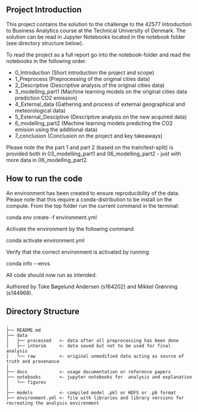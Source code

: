 Project Introduction
--------------------
This project contains the solution to the challenge to the 42577 Introduction to Business Analytics course at the Technical University of Denmark. The solution can be read in Jupyter Notebooks located in the notebook folder (see directory structure below). 

To read the project as a full report go into the notebook-folder and read the notebooks in the following order. 
- 0_Introduction (Short introduction the project and scope)
- 1_Preprocess (Preprocessing of the original cities data)
- 2_Descriptive (Descriptive analysis of the original cities data)
- 3_modelling_part1 (Machine learning models on the original cities data prediction CO2 emission)
- 4_External_data (Gathering and process of external geographical and meteorological data)
- 5_External_Desciptive (Descriptive analysis on the new acquired data)
- 6_modelling_part2 (Machine learning models predicting the CO2 emision using the additional data)
- 7_conclusion (Conclusion on the project and key takeaways)

Please note the the part 1 and part 2 (based on the train/test-split) is provided both in 03_modelling_part1 and 06_modelling_part2 - just with more data in 06_modelling_part2.



How to run the code
--------------------
An environment has been created to ensure reproducibility of the data. Please note that this require a conda-distribution to be install on the compute. From the top folder run the current command in the terminal:

conda env create -f environment.yml

Activate the environment by the following command

conda activate environment.yml

Verify that the correct environment is activated by running

conda info --envs

All code should now run as intended.


Authored by Toke Bøgelund Andersen (s164202) and Mikkel Grønning (s144968).

Directory Structure
--------------------
    .
    ├── README.md
    ├── data
    │   ├── processed 	<- data after all preprocessing has been done
    │   ├── interim		<- data saved but not to be used for final analysis
    │   └── raw 		<- original unmodified data acting as source of truth and provenance
    │
    ├── docs 			<- usage documentation or reference papers
    ├── notebooks 		<- jupyter notebooks for  analysis and explanation 
    │   └── figures
    │
    ├── models 			<- compiled model .pkl or HDFS or .pb format  
    ├── environment.yml <- file with libraries and library versions for recreating the analysis environment
